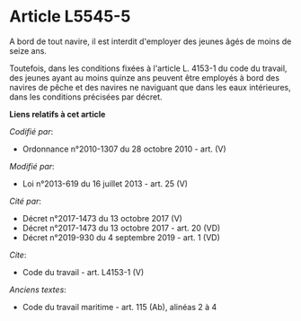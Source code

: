 # Article L5545-5

A bord de tout navire, il est interdit d'employer des jeunes âgés de moins de seize ans. 

Toutefois, dans les conditions fixées à l'article L. 4153-1 du code du travail, des jeunes ayant au moins quinze ans peuvent
être employés à bord des navires de pêche et des navires ne naviguant que dans les eaux intérieures, dans les conditions
précisées par décret.

**Liens relatifs à cet article**

_Codifié par_:

  - Ordonnance n°2010-1307 du 28 octobre 2010 - art. (V)

_Modifié par_:

  - Loi n°2013-619 du 16 juillet 2013 - art. 25 (V)

_Cité par_:

  - Décret n°2017-1473 du 13 octobre 2017 (V)
  - Décret n°2017-1473 du 13 octobre 2017 - art. 20 (VD)
  - Décret n°2019-930 du 4 septembre 2019 - art. 1 (VD)

_Cite_:

  - Code du travail - art. L4153-1 (V)

_Anciens textes_:

  - Code du travail maritime - art. 115 (Ab), alinéas 2 à 4
